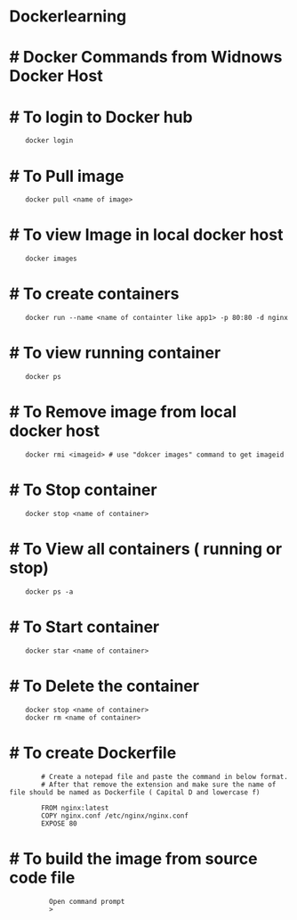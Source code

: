 # Dockerlearning

#     # Docker Commands from Widnows Docker Host
#     #  To login to Docker hub
        docker login
            
#     #  To Pull image
        docker pull <name of image>
            
#     # To view Image in local docker host
        docker images
            
#     # To create containers 
        docker run --name <name of containter like app1> -p 80:80 -d nginx
            
#     # To view running container
        docker ps
            
#     #  To Remove image from local docker host
        docker rmi <imageid> # use "dokcer images" command to get imageid            
            
#     # To Stop container
        docker stop <name of container>
            
#     # To View all containers ( running or stop)
        docker ps -a
            
#     #  To Start container
        docker star <name of container>
            
#     # To Delete the container
        docker stop <name of container>
        docker rm <name of container>

#     # To create Dockerfile
            # Create a notepad file and paste the command in below format. 
            # After that remove the extension and make sure the name of file should be named as Dockerfile ( Capital D and lowercase f)
            
            FROM nginx:latest
            COPY nginx.conf /etc/nginx/nginx.conf
            EXPOSE 80
#     # To build the image from source code file 
              Open command prompt
              >  
